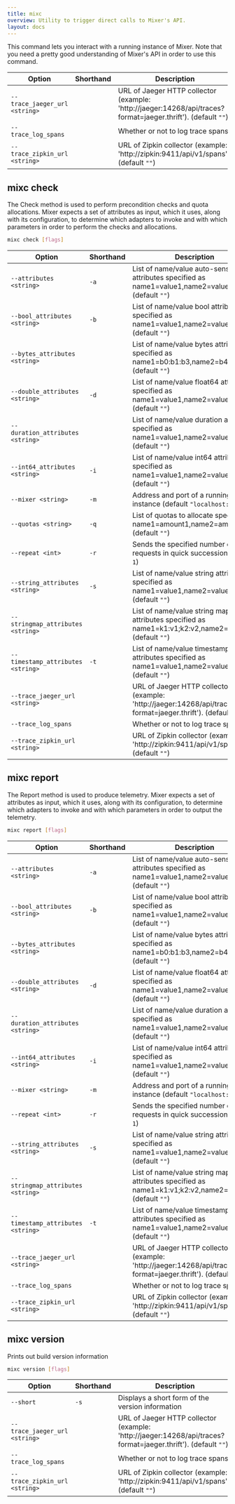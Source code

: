 ```yaml
---
title: mixc
overview: Utility to trigger direct calls to Mixer's API.
layout: docs
---
```

This command lets you interact with a running instance of
Mixer. Note that you need a pretty good understanding of Mixer's
API in order to use this command.

|Option|Shorthand|Description
|------|---------|-----------
|`--trace_jaeger_url <string>`||URL of Jaeger HTTP collector (example: 'http://jaeger:14268/api/traces?format=jaeger.thrift').  (default `""`)
|`--trace_log_spans`||Whether or not to log trace spans. 
|`--trace_zipkin_url <string>`||URL of Zipkin collector (example: 'http://zipkin:9411/api/v1/spans').  (default `""`)


## mixc check

The Check method is used to perform precondition checks and quota allocations. Mixer
expects a set of attributes as input, which it uses, along with
its configuration, to determine which adapters to invoke and with
which parameters in order to perform the checks and allocations.
```bash
mixc check [flags]
```


|Option|Shorthand|Description
|------|---------|-----------
|`--attributes <string>`|`-a`|List of name/value auto-sensed attributes specified as name1=value1,name2=value2,...  (default `""`)
|`--bool_attributes <string>`|`-b`|List of name/value bool attributes specified as name1=value1,name2=value2,...  (default `""`)
|`--bytes_attributes <string>`||List of name/value bytes attributes specified as name1=b0:b1:b3,name2=b4:b5:b6,...  (default `""`)
|`--double_attributes <string>`|`-d`|List of name/value float64 attributes specified as name1=value1,name2=value2,...  (default `""`)
|`--duration_attributes <string>`||List of name/value duration attributes specified as name1=value1,name2=value2,...  (default `""`)
|`--int64_attributes <string>`|`-i`|List of name/value int64 attributes specified as name1=value1,name2=value2,...  (default `""`)
|`--mixer <string>`|`-m`|Address and port of a running Mixer instance  (default `"localhost:9091"`)
|`--quotas <string>`|`-q`|List of quotas to allocate specified as name1=amount1,name2=amount2,...  (default `""`)
|`--repeat <int>`|`-r`|Sends the specified number of requests in quick succession  (default `1`)
|`--string_attributes <string>`|`-s`|List of name/value string attributes specified as name1=value1,name2=value2,...  (default `""`)
|`--stringmap_attributes <string>`||List of name/value string map attributes specified as name1=k1:v1;k2:v2,name2=k3:v3...  (default `""`)
|`--timestamp_attributes <string>`|`-t`|List of name/value timestamp attributes specified as name1=value1,name2=value2,...  (default `""`)
|`--trace_jaeger_url <string>`||URL of Jaeger HTTP collector (example: 'http://jaeger:14268/api/traces?format=jaeger.thrift').  (default `""`)
|`--trace_log_spans`||Whether or not to log trace spans. 
|`--trace_zipkin_url <string>`||URL of Zipkin collector (example: 'http://zipkin:9411/api/v1/spans').  (default `""`)


## mixc report

The Report method is used to produce telemetry. Mixer
expects a set of attributes as input, which it uses, along with
its configuration, to determine which adapters to invoke and with
which parameters in order to output the telemetry.
```bash
mixc report [flags]
```


|Option|Shorthand|Description
|------|---------|-----------
|`--attributes <string>`|`-a`|List of name/value auto-sensed attributes specified as name1=value1,name2=value2,...  (default `""`)
|`--bool_attributes <string>`|`-b`|List of name/value bool attributes specified as name1=value1,name2=value2,...  (default `""`)
|`--bytes_attributes <string>`||List of name/value bytes attributes specified as name1=b0:b1:b3,name2=b4:b5:b6,...  (default `""`)
|`--double_attributes <string>`|`-d`|List of name/value float64 attributes specified as name1=value1,name2=value2,...  (default `""`)
|`--duration_attributes <string>`||List of name/value duration attributes specified as name1=value1,name2=value2,...  (default `""`)
|`--int64_attributes <string>`|`-i`|List of name/value int64 attributes specified as name1=value1,name2=value2,...  (default `""`)
|`--mixer <string>`|`-m`|Address and port of a running Mixer instance  (default `"localhost:9091"`)
|`--repeat <int>`|`-r`|Sends the specified number of requests in quick succession  (default `1`)
|`--string_attributes <string>`|`-s`|List of name/value string attributes specified as name1=value1,name2=value2,...  (default `""`)
|`--stringmap_attributes <string>`||List of name/value string map attributes specified as name1=k1:v1;k2:v2,name2=k3:v3...  (default `""`)
|`--timestamp_attributes <string>`|`-t`|List of name/value timestamp attributes specified as name1=value1,name2=value2,...  (default `""`)
|`--trace_jaeger_url <string>`||URL of Jaeger HTTP collector (example: 'http://jaeger:14268/api/traces?format=jaeger.thrift').  (default `""`)
|`--trace_log_spans`||Whether or not to log trace spans. 
|`--trace_zipkin_url <string>`||URL of Zipkin collector (example: 'http://zipkin:9411/api/v1/spans').  (default `""`)


## mixc version

Prints out build version information
```bash
mixc version [flags]
```


|Option|Shorthand|Description
|------|---------|-----------
|`--short`|`-s`|Displays a short form of the version information 
|`--trace_jaeger_url <string>`||URL of Jaeger HTTP collector (example: 'http://jaeger:14268/api/traces?format=jaeger.thrift').  (default `""`)
|`--trace_log_spans`||Whether or not to log trace spans. 
|`--trace_zipkin_url <string>`||URL of Zipkin collector (example: 'http://zipkin:9411/api/v1/spans').  (default `""`)

